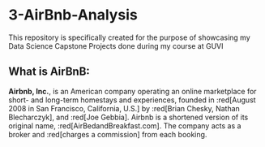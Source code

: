# 3-AirBnb-Analysis
This repository is specifically created for the purpose of showcasing my Data Science Capstone Projects done during my course at GUVI

## What is AirBnB:
**Airbnb, Inc.**, is an American company operating an online marketplace for short- and long-term homestays and experiences, founded in :red[August 2008 in San Francisco, California, U.S.] by :red[Brian Chesky, Nathan Blecharczyk], and :red[Joe Gebbia]. Airbnb is a shortened version of its original name, :red[AirBedandBreakfast.com]. The company acts as a broker and :red[charges a commission] from each booking.
